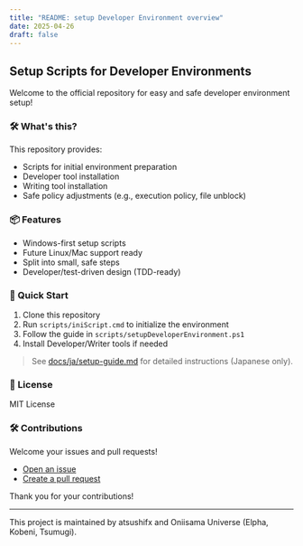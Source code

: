 ```yaml
---
title: "README: setup Developer Environment overview"
date: 2025-04-26
draft: false
---
```


## Setup Scripts for Developer Environments

Welcome to the official repository for easy and safe developer environment setup!

<!-- vale write-good.E-Prime = NO -->
### 🛠 What's this?

This repository provides:

- Scripts for initial environment preparation
- Developer tool installation
- Writing tool installation<!-- vale Google.Latin = NO -->
- Safe policy adjustments (e.g., execution policy, file unblock)<!-- vale on -->

### 📦 Features

- Windows-first setup scripts
- Future Linux/Mac support ready
- Split into small, safe steps
- Developer/test-driven design (TDD-ready)

### 🚀 Quick Start

1. Clone this repository
2. Run `scripts/iniScript.cmd` to initialize the environment
3. Follow the guide in `scripts/setupDeveloperEnvironment.ps1`
4. Install Developer/Writer tools if needed

> See [docs/ja/setup-guide.md](docs/ja/setup-guide.md) for detailed instructions (Japanese only).

### 📄 License

MIT License

### 🛠 Contributions

Welcome your issues and pull requests!

- [Open an issue](https://github.com/atsushifx/aglabo-setup-scripts/issues)
- [Create a pull request](https://github.com/atsushifx/aglabo-setup-scripts/pulls)

Thank you for your contributions!

---
<!-- vale write-good.Passive No -->This project is maintained by atsushifx and Oniisama Universe (Elpha, Kobeni, Tsumugi).
<!-- vale on -->
